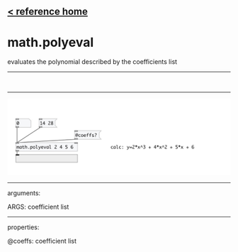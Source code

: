 [< reference home](index.html)
---

# math.polyeval


evaluates the polynomial described by the coefficients list

---

<br>


---


![example](examples/math.polyeval-example.jpg)

---
arguments:

ARGS: coefficient list<br>

---
properties:

@coeffs: coefficient list<br>

